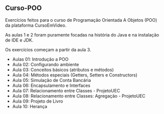 ## Curso-POO

Exercícios feitos para o curso de Programação Orientada A Objetos (POO) da plataforma CursoEmVideo.

As aulas 1 e 2 foram puramente focadas na história do Java e na instalação de IDE e JDK.  

Os exercícios começam a partir da aula 3.

- Aulas 01: Introdução a POO
- Aula 02: Configurando ambiente
- Aula 03: Conceitos básicos (atributos e métodos)
- Aula 04: Métodos especiais (Getters, Setters e Constructors)
- Aula 05: Simulação de Conta Bancária
- Aula 06: Encapsulamento e Interfaces
- Aula 07: Relacionamento entre Classes - ProjetoUEC
- Aula 08: Relacionamento entre Classes: Agregação - ProjetoUEC
- Aula 09: Projeto de Livro
- Aula 10: Herança
